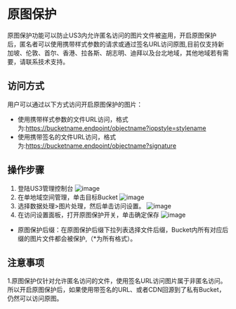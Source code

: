 # 原图保护

原图保护功能可以防止US3内允许匿名访问的图片文件被盗用，开启原图保护后，匿名者可以使用携带样式参数的请求或通过签名URL访问原图,目前仅支持新加坡、伦敦、首尔、香港、拉各斯、胡志明、迪拜以及台北地域，其他地域若有需要，请联系技术支持。

## 访问方式
用户可以通过以下方式访问开启原图保护的图片：
- 使用携带样式参数的文件URL访问，格式为:https://bucketname.endpoint/objectname?iopstyle=stylename
- 使用携带签名的文件URL访问，格式为:https://bucketname.endpoint/objectname?signature


## 操作步骤

1. 登陆US3管理控制台
![image](/images/pic/us3.png)
2. 在单地域空间管理，单击目标Bucket
![image](/images/pic/bucket.png)
3. 选择数据处理>图片处理，然后单击访问设置。
![image](/images/pic/image_set.png)
4. 在访问设置面板，打开原图保护开关，单击确定保存
![image](/images/pic/image_protect.png)
- 原图保护后缀：在原图保护后缀下拉列表选择文件后缀，Bucket内所有对应后缀的图片文件都会被保护,（*为所有格式）。

## 注意事项

1.原图保护仅针对允许匿名访问的文件，使用签名URL访问图片属于非匿名访问。所以开启原图保护后，如果使用带签名的URL、或者CDN回源到了私有Bucket，仍然可以访问原图。
